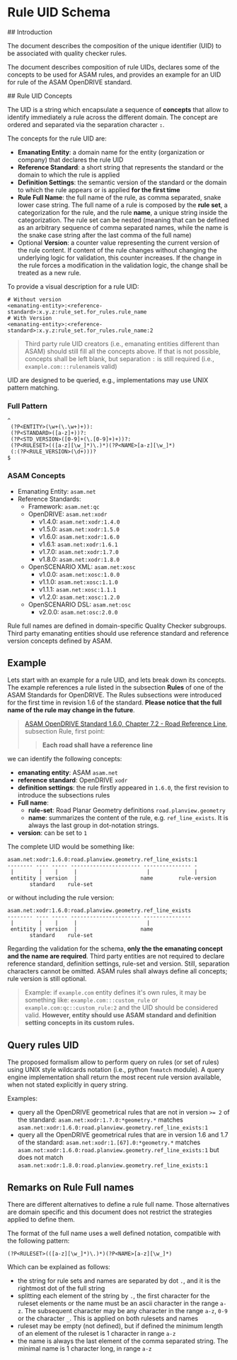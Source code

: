 <!---
This Source Code Form is subject to the terms of the Mozilla
Public License, v. 2.0. If a copy of the MPL was not distributed
with this file, You can obtain one at https://mozilla.org/MPL/2.0/.
-->

# Rule UID Schema

## Introduction

The document describes the composition of the unique identifier (UID) to be associated with quality checker rules.

The document describes composition of rule UIDs, declares some of the concepts to be used for ASAM rules, and provides an example for an UID for rule of the ASAM OpenDRIVE standard.

## Rule UID Concepts

The UID is a string which encapsulate a sequence of **concepts** that allow to identify immediately a rule across the different domain. The concept are ordered and separated via the separation character **`:`**.

The concepts for the rule UID are:

 * **Emanating Entity**: a domain name for the entity (organization or company) that declares the rule UID
 * **Reference Standard**: a short string that represents the standard or the domain to which the rule is applied
 * **Definition Settings**: the semantic version of the standard or the domain to which the rule appears or is applied **for the first time**
 * **Rule Full Name**: the full name of the rule, as comma separated, snake lower case string. The full name of a rule is composed by the **rule set**, a categorization for the rule, and the rule **name**, a unique string inside the categorization. The rule set can be nested (meaning that can be defined as an arbitrary sequence of comma separated names, while the name is the snake case string after the last comma of the full name)
 * Optional **Version**: a counter value representing the current version of the rule content. If content of the rule changes without changing the underlying logic for validation, this counter increases. If the change in the rule forces a modification in the validation logic, the change shall be treated as a new rule.

To provide a visual description for a rule UID:

```
# Without version
<emanating-entity>:<reference-standard>:x.y.z:rule_set.for_rules.rule_name
# With Version
<emanating-entity>:<reference-standard>:x.y.z:rule_set.for_rules.rule_name:2
```

> Third party rule UID creators (i.e., emanating entities different than ASAM) should still fill all the concepts above. If that is not possible, concepts shall be left blank, but separation `:` is still required (i.e., `example.com:::rulename`is valid) 

UID are designed to be queried, e.g., implementations may use UNIX pattern matching.

### Full Pattern

```
^
 (?P<ENTITY>(\w+(\.\w+)+)):
 (?P<STANDARD>([a-z]+))?:
 (?P<STD_VERSION>([0-9]+(\.[0-9]+)+))?:
 (?P<RULESET>(([a-z][\w_]*)\.)*)(?P<NAME>[a-z][\w_]*)
 (:(?P<RULE_VERSION>(\d+)))?
$
```

### ASAM Concepts

 * Emanating Entity: `asam.net`
 * Reference Standards:
   * Framework: `asam.net:qc`
   * OpenDRIVE: `asam.net:xodr`
     * v1.4.0: `asam.net:xodr:1.4.0`
     * v1.5.0: `asam.net:xodr:1.5.0` 
     * v1.6.0: `asam.net:xodr:1.6.0`
     * v1.6.1: `asam.net:xodr:1.6.1`
     * v1.7.0: `asam.net:xodr:1.7.0`
     * v1.8.0: `asam.net:xodr:1.8.0`
   * OpenSCENARIO XML: `asam.net:xosc`
     * v1.0.0: `asam.net:xosc:1.0.0` 
     * v1.1.0: `asam.net:xosc:1.1.0`
     * v1.1.1: `asam.net:xosc:1.1.1`
     * v1.2.0: `asam.net:xosc:1.2.0` 
   * OpenSCENARIO DSL: `asam.net:osc`
     * v2.0.0: `asam.net:osc:2.0.0`

Rule full names are defined in domain-specific Quality Checker subgroups. Third party emanating entities should use  reference standard and reference version concepts defined by ASAM. 

## Example

Lets start with an example for a rule UID, and lets break down its concepts. The example references a rule listed in the subsection **Rules** of one of the ASAM Standards for OpenDRIVE. The Rules subsections were introduced for the first time in revision 1.6 of the standard. **Please notice that the full name of the rule may change in the future**.

> [ASAM OpenDRIVE Standard 1.6.0, Chapter 7.2 - Road Reference Line](https://releases.asam.net/OpenDRIVE/1.6.0/ASAM_OpenDRIVE_BS_V1-6-0.html#_road_reference_line), subsection Rule, first point: 
> > **Each road shall have a reference line**

we can identify the following concepts:

 * **emanating entity**: ASAM `asam.net`
 * **reference standard**: OpenDRIVE `xodr`
 * **definition settings**: the rule firstly appeared in `1.6.0`, the first revision to introduce the subsections rules
 * **Full name**:
    * **rule-set**: Road Planar Geometry definitions `road.planview.geometry`
    * **name**: summarizes the content of the rule, e.g. `ref_line_exists`. It is always the last group in dot-notation strings.
 * **version**: can be set to `1` 

The complete UID would be something like:

```
asam.net:xodr:1.6.0:road.planview.geometry.ref_line_exists:1
-------- ---- ----- ---------------------- --------------- -
 |        |    |     |                      |              |
 entitity | version  |                    name        rule-version
       standard    rule-set
```

or without including the rule version:

```
asam.net:xodr:1.6.0:road.planview.geometry.ref_line_exists
-------- ---- ----- ---------------------- ---------------
 |        |    |     |                      |           
 entitity | version  |                    name        
       standard    rule-set
```

Regarding the validation for the schema, **only the the emanating concept and the name are required**. Third party entities are not required to declare reference standard, definition settings, rule-set and version. Still, separation characters cannot be omitted. ASAM rules shall always define all concepts; rule version is still optional.

> Example: if `example.com` entity defines it's own rules, it may be something like: `example.com:::custom_rule` or `example.com:qc::custom_rule:2` and the UID should be considered valid. **However, entity should use ASAM standard and definition setting concepts in its custom rules.**

## Query rules UID

The proposed formalism allow to perform query on rules (or set of rules) using UNIX style wildcards notation (i.e., python `fnmatch` module). A query engine implementation shall return the most recent rule version available, when not stated explicitly in query string.

Examples: 

 * query all the OpenDRIVE geometrical rules that are not in version `>= 2` of the standard: `asam.net:xodr:1.?.0:*geometry.*` matches `asam.net:xodr:1.6.0:road.planview.geometry.ref_line_exists:1`
 * query all the OpenDRIVE geometrical rules that are in version 1.6 and 1.7 of the standard: `asam.net:xodr:1.[67].0:*geometry.*` matches `asam.not:xodr:1.6.0:road.planview.geometry.ref_line_exists:1` but does not match `asam.net:xodr:1.8.0:road.planview.geometry.ref_line_exists:1`

## Remarks on Rule Full names

There are different alternatives to define a rule full name. Those alternatives are domain specific and this document does not restrict the strategies applied to define them. 

The format of the full name uses a well defined notation, compatible with the following pattern:

```
(?P<RULESET>(([a-z][\w_]*)\.)*)(?P<NAME>[a-z][\w_]*)
```

Which can be explained as follows:

 * the string for rule sets and names are separated by dot `.`, and it is the rightmost dot of the full string
 * splitting each element of the string by `.`, the first character for the ruleset elements or the name must be an ascii character in the range `a-z`. The subsequent character may be any character in the range `a-z`, `0-9` or the character `_`. This is applied on both rulesets and names
 * ruleset may be empty (not defined), but if defined the minimum length of an element of the ruleset is 1 character in range `a-z`
 * the name is always the last element of the comma separated string. The minimal name is 1 character long, in range `a-z`

